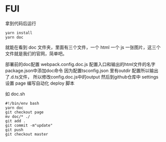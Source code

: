 # FUI


拿到代码后运行

~~~
yarn install
yarn doc
~~~


就能在看到 doc 文件夹，里面有三个文件，一个 html 一个 js 一张图片，这三个文件就是我们的官网，简单吧。

部署前的doc配置
webpack.config.doc.js 配置入口和输出的html文件的名字
package.json中添加doc命令
因为配置tsconfig.json 里有outdir 配置所以输出了.d.ts文件， 所以修改config.doc.js中的output
然后到github仓库中 settings 设置 page
编写自动化 deploy 脚本

如 doc.sh
```
#!/bin/env bash
yarn doc
git checkout page  
mv doc/* ./
git add .
git commit -m"update"
git push
git checkout master
```
